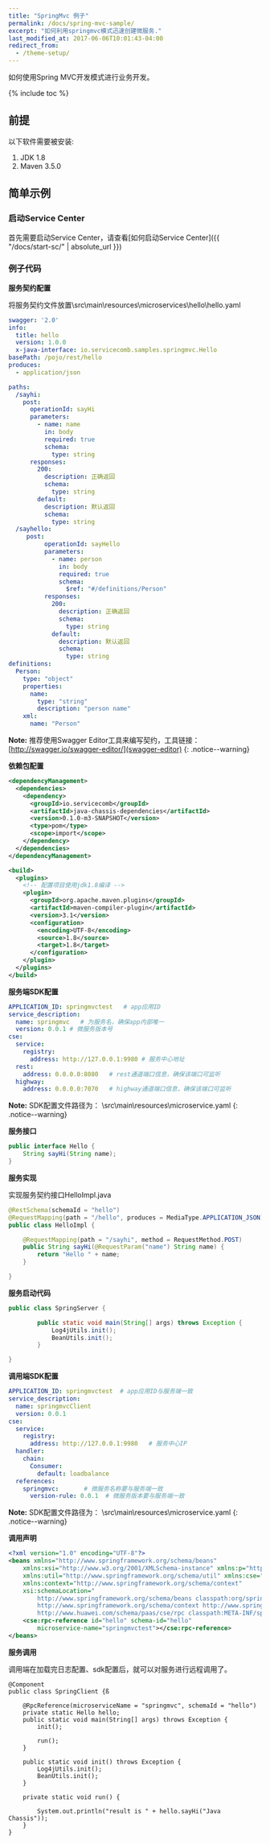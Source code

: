 ```yaml
---
title: "SpringMvc 例子"
permalink: /docs/spring-mvc-sample/
excerpt: "如何利用springmvc模式迅速创建微服务."
last_modified_at: 2017-06-06T10:01:43-04:00
redirect_from:
  - /theme-setup/
---
```


如何使用Spring MVC开发模式进行业务开发。

{% include toc %}

## 前提
以下软件需要被安装:


1. JDK 1.8
2. Maven 3.5.0 


## 简单示例
### 启动Service Center

首先需要启动Service Center，请查看[如何启动Service Center]({{ "/docs/start-sc/" | absolute_url }})

### 例子代码

**服务契约配置**

将服务契约文件放置\src\main\resources\microservices\hello\hello.yaml

```yaml
swagger: '2.0'
info:
  title: hello
  version: 1.0.0
  x-java-interface: io.servicecomb.samples.springmvc.Hello
basePath: /pojo/rest/hello
produces:
  - application/json

paths:
  /sayhi:
    post:
      operationId: sayHi
      parameters:
        - name: name
          in: body
          required: true
          schema:
            type: string
      responses:
        200:
          description: 正确返回
          schema:
            type: string
        default:
          description: 默认返回
          schema:
            type: string
  /sayhello:
     post:
          operationId: sayHello
          parameters:
            - name: person
              in: body
              required: true
              schema:
                $ref: "#/definitions/Person"
          responses:
            200:
              description: 正确返回
              schema:
                type: string
            default:
              description: 默认返回
              schema:
                type: string
definitions:
  Person:
    type: "object"
    properties:
      name:
        type: "string"
        description: "person name"
    xml:
      name: "Person"
```
**Note:** 推荐使用Swagger Editor工具来编写契约，工具链接：[http://swagger.io/swagger-editor/](swagger-editor)
{: .notice--warning}

**依赖包配置**

```xml
<dependencyManagement>
  <dependencies>
    <dependency>
      <groupId>io.servicecomb</groupId>
      <artifactId>java-chassis-dependencies</artifactId>
      <version>0.1.0-m3-SNAPSHOT</version>
      <type>pom</type>
      <scope>import</scope>
    </dependency>
  </dependencies>
</dependencyManagement>

<build>
  <plugins>
    <!-- 配置项目使用jdk1.8编译 -->
    <plugin>
      <groupId>org.apache.maven.plugins</groupId>
      <artifactId>maven-compiler-plugin</artifactId>
      <version>3.1</version>
      <configuration>
        <encoding>UTF-8</encoding>
        <source>1.8</source>
        <target>1.8</target>
      </configuration>
    </plugin>
  </plugins>
</build>
```

**服务端SDK配置**

```yaml
APPLICATION_ID: springmvctest   # app应用ID
service_description:
  name: springmvc   # 为服务名，确保app内部唯一
  version: 0.0.1 # 微服务版本号
cse:
  service:
    registry:
      address: http://127.0.0.1:9980 # 服务中心地址
  rest:
    address: 0.0.0.0:8080   # rest通道端口信息，确保该端口可监听
  highway:
    address: 0.0.0.0:7070   # highway通道端口信息，确保该端口可监听
```

**Note:** SDK配置文件路径为： \src\main\resources\microservice.yaml
{: .notice--warning}


**服务接口**

```java
public interface Hello {
    String sayHi(String name);
}
```

**服务实现**

实现服务契约接口HelloImpl.java

```java
@RestSchema(schemaId = "hello")
@RequestMapping(path = "/hello", produces = MediaType.APPLICATION_JSON)
public class HelloImpl {

    @RequestMapping(path = "/sayhi", method = RequestMethod.POST)
    public String sayHi(@RequestParam("name") String name) {
        return "Hello " + name;
    }

}
```

**服务启动代码**


```java
public class SpringServer {

        public static void main(String[] args) throws Exception {
            Log4jUtils.init();
            BeanUtils.init();
        }

}
```


**调用端SDK配置**

```yaml
APPLICATION_ID: springmvctest  # app应用ID与服务端一致
service_description:
  name: springmvcClient
  version: 0.0.1
cse:
  service:
    registry:
      address: http://127.0.0.1:9980   # 服务中心IP
  handler:
    chain:
      Consumer:
        default: loadbalance
  references:
    springmvc:       # 微服务名称要与服务端一致
      version-rule: 0.0.1  # 微服务版本要与服务端一致
```

**Note:** SDK配置文件路径为： \src\main\resources\microservice.yaml
{: .notice--warning}


**调用声明**

```xml
<?xml version="1.0" encoding="UTF-8"?>
<beans xmlns="http://www.springframework.org/schema/beans"
    xmlns:xsi="http://www.w3.org/2001/XMLSchema-instance" xmlns:p="http://www.springframework.org/schema/p"
    xmlns:util="http://www.springframework.org/schema/util" xmlns:cse="http://www.huawei.com/schema/paas/cse/rpc"
    xmlns:context="http://www.springframework.org/schema/context"
    xsi:schemaLocation="
        http://www.springframework.org/schema/beans classpath:org/springframework/beans/factory/xml/spring-beans-3.0.xsd
        http://www.springframework.org/schema/context http://www.springframework.org/schema/context/spring-context-3.0.xsd
        http://www.huawei.com/schema/paas/cse/rpc classpath:META-INF/spring/spring-paas-cse-rpc-1.0.xsd">
    <cse:rpc-reference id="hello" schema-id="hello"
        microservice-name="springmvctest"></cse:rpc-reference>
</beans>

```

**服务调用**

调用端在加载完日志配置、sdk配置后，就可以对服务进行远程调用了。

```
@Component
public class SpringClient {ß

    @RpcReference(microserviceName = "springmvc", schemaId = "hello")
    private static Hello hello;
    public static void main(String[] args) throws Exception {
        init();

        run();
    }

    public static void init() throws Exception {
        Log4jUtils.init();
        BeanUtils.init();
    }

    private static void run() {

        System.out.println("result is " + hello.sayHi("Java Chassis"));
    }
}
```
